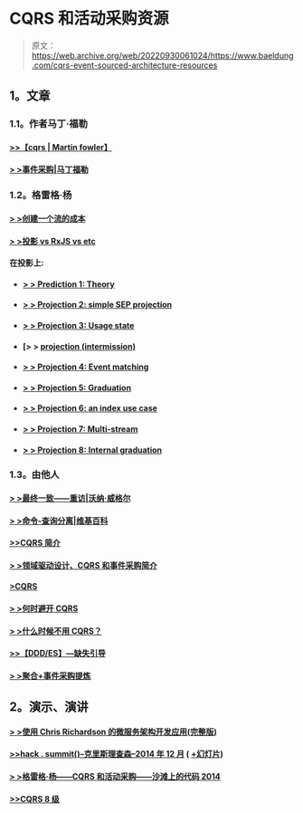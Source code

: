 # CQRS 和活动采购资源

> 原文：<https://web.archive.org/web/20220930061024/https://www.baeldung.com/cqrs-event-sourced-architecture-resources>

## 1。文章

### 1.1。作者马丁·福勒

#### [>>【cqrs | Martin fowler】](https://web.archive.org/web/20220521215726/http://martinfowler.com/bliki/CQRS.html)

#### [> >事件采购|马丁福勒](https://web.archive.org/web/20220521215726/http://martinfowler.com/eaaDev/EventSourcing.html)

### 1.2。格雷格·杨

#### [> >创建一个流的成本](https://web.archive.org/web/20220521215726/https://www.eventstore.com/blog/the-cost-of-creating-a-stream)

#### [> >投影 vs RxJS vs etc](https://web.archive.org/web/20220521215726/https://www.eventstore.com/blog/projections-vs-rxjs-vs-etc)

**在投影上:**

*   #### [> > Prediction 1: Theory](https://web.archive.org/web/20220521215726/https://eventstore.com/blog/projections-1-theory/)

*   #### [> > Projection 2: simple SEP projection](https://web.archive.org/web/20220521215726/https://eventstore.com/blog/projections-2-a-simple-sep-projection/)

*   #### [> > Projection 3: Usage state](https://web.archive.org/web/20220521215726/https://www.eventstore.com/blog/projections-3-using-state)

*   #### [> > [projection (intermission)](https://web.archive.org/web/20220521215726/https://www.eventstore.com/blog/projections-intermission)

*   #### [> > Projection 4: Event matching](https://web.archive.org/web/20220521215726/https://www.eventstore.com/blog/projections-4-event-matching)

*   #### [> > Projection 5: Graduation](https://web.archive.org/web/20220521215726/https://www.eventstore.com/blog/projections-5-indexing)

*   #### [> > Projection 6: an index use case](https://web.archive.org/web/20220521215726/https://www.eventstore.com/blog/projections-6-an-indexing-use-case)

*   #### [> > Projection 7: Multi-stream](https://web.archive.org/web/20220521215726/https://www.eventstore.com/blog/projections-7-multiple-streams)

*   #### [> > Projection 8: Internal graduation](https://web.archive.org/web/20220521215726/https://www.eventstore.com/blog/projections-8-internal-indexing)

### 1.3。由他人

#### [> >最终一致——重访|沃纳·威格尔](https://web.archive.org/web/20220521215726/http://www.allthingsdistributed.com/2008/12/eventually_consistent.html)

#### [> >命令-查询分离|维基百科](https://web.archive.org/web/20220521215726/https://en.wikipedia.org/wiki/Command%E2%80%93query_separation)

#### [>>CQRS 简介](https://web.archive.org/web/20220521215726/http://www.codeproject.com/Articles/555855/Introduction-to-CQRS)

#### [> >领域驱动设计、CQRS 和事件采购简介](https://web.archive.org/web/20220521215726/http://www.kenneth-truyers.net/2013/12/05/introduction-to-domain-driven-design-cqrs-and-event-sourcing/)

#### [>CQRS](https://web.archive.org/web/20220521215726/http://www.cqrs.nu/)

#### [> >何时避开 CQRS](https://web.archive.org/web/20220521215726/http://www.udidahan.com/2011/04/22/when-to-avoid-cqrs/)

#### [> >什么时候不用 CQRS？](https://web.archive.org/web/20220521215726/http://abdullin.com/post/when-not-to-use-cqrs/)

#### [>>【DDD/ES】—缺失引导](https://web.archive.org/web/20220521215726/http://abdullin.com/post/dddes-missing-guidance/)

#### [> >聚合+事件采购提炼](https://web.archive.org/web/20220521215726/https://blog.jayway.com/2013/03/08/aggregates-event-sourcing-distilled/)

## 2。演示、演讲

#### [> >使用 Chris Richardson 的微服务架构开发应用(完整版)](https://web.archive.org/web/20220521215726/https://www.youtube.com/watch?v=WwrCGP96-P8)

#### [>>hack . summit()–克里斯理查森–2014 年 12 月](https://web.archive.org/web/20220521215726/https://www.youtube.com/watch?v=jHk5CrCMs0M) ( [+幻灯片](https://web.archive.org/web/20220521215726/http://www.slideshare.net/chris.e.richardson/building-and-deploying-microservices-with-event-sourcing-cqrs-and-docker-hacksummit-2014))

#### [> >格雷格·杨——CQRS 和活动采购——沙滩上的代码 2014](https://web.archive.org/web/20220521215726/https://www.youtube.com/watch?v=JHGkaShoyNs)

#### [>>CQRS 8 级](https://web.archive.org/web/20220521215726/https://www.youtube.com/watch?v=whCk1Q87_ZI)